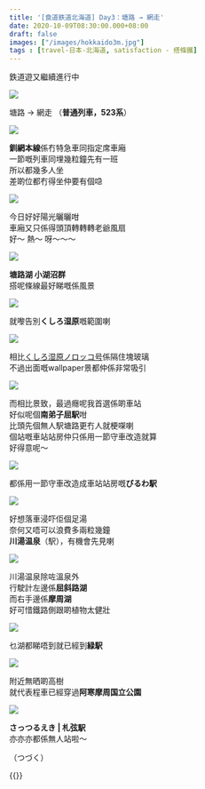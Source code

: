```yaml
---
title: '[食道鉄道北海道] Day3：塘路 → 網走'
date: 2020-10-09T08:30:00.000+08:00
draft: false
images: ["/images/hokkaido3m.jpg"]
tags : [travel-日本-北海道, satisfaction - 搭條鐵]
---
```


鉄道遊又繼續進行中  

![](/images/hokkaido3m.jpg)

塘路 → 網走
（**普通列車，523系**）

![](/images/hokkaido3m1.jpg)

**釧網本線**係冇特急車同指定席車廂  
一節嘅列車同埋幾粒鐘先有一班  
所以都幾多人坐  
差啲位都冇得坐仲要有個喼  

![](/images/hokkaido3m2.jpg)

今日好好陽光曬曬咁  
車廂又只係得頭頂轉轉轉老爺風扇  
好～ 熱～ 呀～～～  

![](/images/hokkaido3m3.jpg)

**塘路湖 小湖沼群**  
搭呢條線最好睇嘅係風景

![](/images/hokkaido3m4.jpg)

就嚟告別**くしろ湿原**嘅範圍喇

![](/images/hokkaido3m5.jpg)

相比[くしろ湿原ノロッコ号](https://hidie.net/hokkaido3h/)係隔住塊玻璃  
不過出面嘅wallpaper景都仲係非常吸引  

![](/images/hokkaido3m6.jpg)

而相比景致，最過癮呢我首選係啲車站  
好似呢個**南弟子屈駅**咁  
比頭先個無人駅塘路更冇人就梗㗎喇  
個站嘅車站站房仲只係用一節守車改造就算  
好得意呢～  

![](/images/hokkaido3m7.jpg)

都係用一節守車改造成車站站房嘅**びるわ駅**  

![](/images/hokkaido3m8.jpg)

好想落車浸吓佢個足湯  
奈何又唔可以浪費多兩粒幾鐘  
**川湯温泉**（駅），有機會先見喇  

![](/images/hokkaido3m9.jpg)

川湯温泉除咗溫泉外  
行駛計左邊係**屈斜路湖**  
而右手邊係**摩周湖**  
好可惜鐵路側跟啲植物太健壯  

![](/images/hokkaido3m10.jpg)

乜湖都睇唔到就已經到**緑駅**  

![](/images/hokkaido3m11.jpg)

附近無晒啲高樹  
就代表程車已經穿過**阿寒摩周国立公園**  

![](/images/hokkaido3m12.jpg)

**さっつるえき | 札弦駅**  
亦亦亦都係無人站啦～  
  
  
（つづく）  


{{<hokkaido>}}

